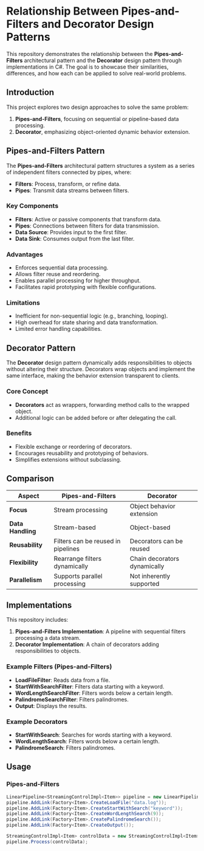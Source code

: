 # Relationship Between Pipes-and-Filters and Decorator Design Patterns

This repository demonstrates the relationship between the **Pipes-and-Filters** architectural pattern and the **Decorator** design pattern through implementations in C#. The goal is to showcase their similarities, differences, and how each can be applied to solve real-world problems.
 
## Introduction

This project explores two design approaches to solve the same problem:
1. **Pipes-and-Filters**, focusing on sequential or pipeline-based data processing.
2. **Decorator**, emphasizing object-oriented dynamic behavior extension.

## Pipes-and-Filters Pattern

The **Pipes-and-Filters** architectural pattern structures a system as a series of independent filters connected by pipes, where:
- **Filters**: Process, transform, or refine data.
- **Pipes**: Transmit data streams between filters.

### Key Components
- **Filters**: Active or passive components that transform data.
- **Pipes**: Connections between filters for data transmission.
- **Data Source**: Provides input to the first filter.
- **Data Sink**: Consumes output from the last filter.

### Advantages
- Enforces sequential data processing.
- Allows filter reuse and reordering.
- Enables parallel processing for higher throughput.
- Facilitates rapid prototyping with flexible configurations.

### Limitations
- Inefficient for non-sequential logic (e.g., branching, looping).
- High overhead for state sharing and data transformation.
- Limited error handling capabilities.

## Decorator Pattern

The **Decorator** design pattern dynamically adds responsibilities to objects without altering their structure. Decorators wrap objects and implement the same interface, making the behavior extension transparent to clients.

### Core Concept
- **Decorators** act as wrappers, forwarding method calls to the wrapped object.
- Additional logic can be added before or after delegating the call.

### Benefits
- Flexible exchange or reordering of decorators.
- Encourages reusability and prototyping of behaviors.
- Simplifies extensions without subclassing.

## Comparison

| Aspect                | Pipes-and-Filters                  | Decorator                    |
|-----------------------|-------------------------------------|------------------------------|
| **Focus**            | Stream processing                  | Object behavior extension    |
| **Data Handling**    | Stream-based                       | Object-based                 |
| **Reusability**      | Filters can be reused in pipelines  | Decorators can be reused     |
| **Flexibility**      | Rearrange filters dynamically       | Chain decorators dynamically |
| **Parallelism**      | Supports parallel processing        | Not inherently supported     |

## Implementations

This repository includes:
1. **Pipes-and-Filters Implementation**: A pipeline with sequential filters processing a data stream.
2. **Decorator Implementation**: A chain of decorators adding responsibilities to objects.

### Example Filters (Pipes-and-Filters)
- **LoadFileFilter**: Reads data from a file.
- **StartWithSearchFilter**: Filters data starting with a keyword.
- **WordLengthSearchFilter**: Filters words below a certain length.
- **PalindromeSearchFilter**: Filters palindromes.
- **Output**: Displays the results.

### Example Decorators
- **StartWithSearch**: Searches for words starting with a keyword.
- **WordLengthSearch**: Filters words below a certain length.
- **PalindromeSearch**: Filters palindromes.

## Usage

### Pipes-and-Filters
```csharp
LinearPipeline<StreamingControlImpl<Item>> pipeline = new LinearPipeline<StreamingControlImpl<Item>>();
pipeline.AddLink(Factory<Item>.CreateLoadFile("data.log"));
pipeline.AddLink(Factory<Item>.CreateStartWithSearch("keyword"));
pipeline.AddLink(Factory<Item>.CreateWordLengthSearch(9));
pipeline.AddLink(Factory<Item>.CreatePalindromeSearch());
pipeline.AddLink(Factory<Item>.CreateOutput());

StreamingControlImpl<Item> controlData = new StreamingControlImpl<Item>();
pipeline.Process(controlData);

